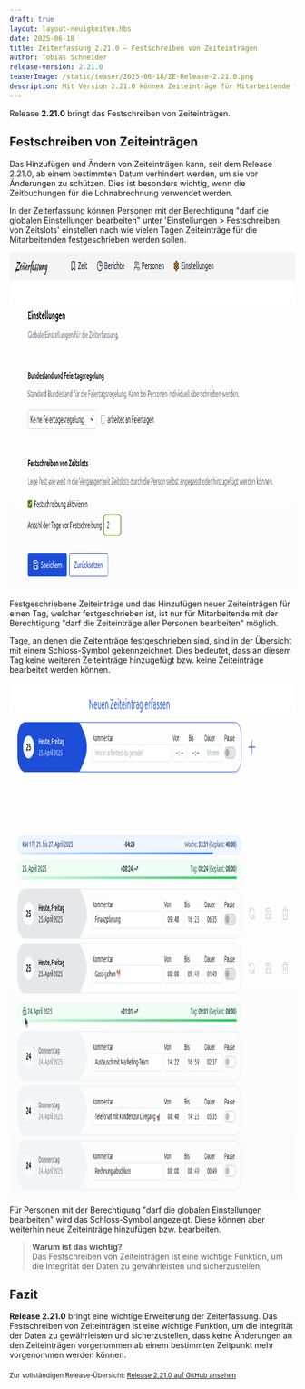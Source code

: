 ```yaml
---
draft: true
layout: layout-neuigkeiten.hbs
date: 2025-06-18
title: Zeiterfassung 2.21.0 – Festschreiben von Zeiteinträgen
author: Tobias Schneider
release-version: 2.21.0
teaserImage: /static/teaser/2025-06-18/ZE-Release-2.21.0.png
description: Mit Version 2.21.0 können Zeiteinträge für Mitarbeitende festgeschrieben werden.
---
```


Release **2.21.0** bringt das Festschreiben von Zeiteinträgen.

<!-- more -->

## Festschreiben von Zeiteinträgen

Das Hinzufügen und Ändern von Zeiteinträgen kann, seit dem Release 2.21.0, ab einem bestimmten Datum verhindert werden, um sie vor Änderungen zu schützen.
Dies ist besonders wichtig, wenn die Zeitbuchungen für die Lohnabrechnung verwendet werden.

In der Zeiterfassung können Personen mit der Berechtigung "darf die globalen Einstellungen bearbeiten" unter
'Einstellungen > Festschreiben von Zeitslots' einstellen nach wie vielen Tagen Zeiteinträge für die Mitarbeitenden festgeschrieben werden sollen.

<p>
  <picture>
    <img
      src="zeiteintrag_festschreiben.png"
      alt=""
      decoding="async"
      loading="lazy"
      width="982"
      height="593"
    />
  </picture>
</p>

Festgeschriebene Zeiteinträge und das Hinzufügen neuer Zeiteinträgen für einen Tag, welcher festgeschrieben ist,
ist nur für Mitarbeitende mit der Berechtigung "darf die Zeiteinträge aller Personen bearbeiten" möglich.

Tage, an denen die Zeiteinträge festgeschrieben sind, sind in der Übersicht mit einem Schloss-Symbol gekennzeichnet.
Dies bedeutet, dass an diesem Tag keine weiteren Zeiteinträge hinzugefügt bzw. keine Zeiteinträge bearbeitet werden können.

<p>
  <picture>
    <img
      src="zeiteintrag_festschreiben_lock_zeit.png"
      alt=""
      decoding="async"
      loading="lazy"
      width="1036"
      height="903"
    />
  </picture>
</p>

Für Personen mit der Berechtigung "darf die globalen Einstellungen bearbeiten" wird das Schloss-Symbol angezeigt.
Diese können aber weiterhin neue Zeiteinträge hinzufügen bzw. bearbeiten.

> **Warum ist das wichtig?**  
> Das Festschreiben von Zeiteinträgen ist eine wichtige Funktion, um die Integrität der Daten zu gewährleisten und sicherzustellen,

## Fazit

**Release 2.21.0** bringt eine wichtige Erweiterung der Zeiterfassung. Das Festschreiben von Zeiteinträgen ist eine wichtige Funktion,
um die Integrität der Daten zu gewährleisten und sicherzustellen, dass keine Änderungen an den Zeiteinträgen vorgenommen ab einem bestimmten Zeitpunkt mehr vorgenommen werden können.

<sub>Zur vollständigen Release-Übersicht: [Release 2.21.0 auf GitHub ansehen](https://github.com/urlaubsverwaltung/zeiterfassung/releases/tag/zeiterfassung-2.21.0)</sub>
